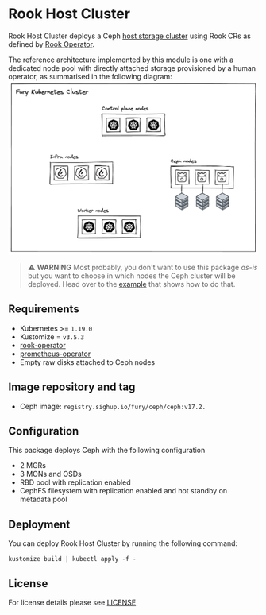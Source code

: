 # Rook Host Cluster

<!-- <KFD-DOCS> -->

Rook Host Cluster deploys a Ceph [host storage cluster](https://rook.io/docs/rook/v1.10/CRDs/Cluster/host-cluster/) using Rook CRs as defined by [Rook Operator](../rook-operator).

The reference architecture implemented by this module is one with a dedicated node pool with directly attached storage provisioned by a human operator, as summarised in the following diagram:
![Fury Storage Reference Architecture](../../docs/assets/reference-architecture.png)

> ⚠️ **WARNING**
> Most probably, you don't want to use this package *as-is* but you want to choose in which nodes the Ceph cluster will be deployed. Head over to the [example](../../examples/rook-hostcluster-nodeSelector/) that shows how to do that.

## Requirements

- Kubernetes >= `1.19.0`
- Kustomize = `v3.5.3`
- [rook-operator](../rook-operator)
- [prometheus-operator](https://github.com/sighupio/fury-kubernetes-monitoring/tree/main/katalog/prometheus-operator)
- Empty raw disks attached to Ceph nodes

## Image repository and tag

* Ceph image: `registry.sighup.io/fury/ceph/ceph:v17.2.`

## Configuration
This package deploys Ceph with the following configuration
- 2 MGRs
- 3 MONs and OSDs
- RBD pool with replication enabled
- CephFS filesystem with replication enabled and hot standby on metadata pool

## Deployment

You can deploy Rook Host Cluster by running the following command:

```shell
kustomize build | kubectl apply -f -
```

<!-- </KFD-DOCS> -->

## License

For license details please see [LICENSE](../../LICENSE)
